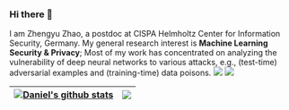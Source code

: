 ### Hi there 👋 
<!-- [![](https://img.shields.io/github/stars/ZhengyuZhao?style=flat-square&logo=github&label=Github%20Stars&labelColor=gray&color=gray)](https://github.com/ZhengyuZhao) -->

I am Zhengyu Zhao, a postdoc at CISPA Helmholtz Center for Information Security, Germany.
My general research interest is <strong>Machine Learning Security & Privacy</strong>; Most of my work has concentrated on analyzing the vulnerability of deep neural networks to various attacks, e.g., (test-time) adversarial examples and (training-time) data poisons. [![](https://img.shields.io/badge/Homepage-blue?&style=flat-square&logo=internet-explorer&logoColor=white)](https://zhengyuzhao.github.io/) [![](https://img.shields.io/badge/Google%20Scholar-%234285F4.svg?&style=flat-square&logo=google-scholar&logoColor=white)](https://scholar.google.com/citations?user=pC8KpPMAAAAJ)

| <a href="https://github.com/mczhuge/github-readme-stats"><img align="center" src="https://github-readme-stats.vercel.app/api?username=ZhengyuZhao&show_icons=true&include_all_commits=true&theme=buefy&hide_border=true" alt="Daniel's github stats" /></a> | <a href="https://github.com/mczhuge/github-readme-stats"><img align="center" src="https://github-readme-stats.vercel.app/api/top-langs/?username=ZhengyuZhao&layout=compact&theme=buefy&hide_border=true" />|
| ------------- | ------------- |
